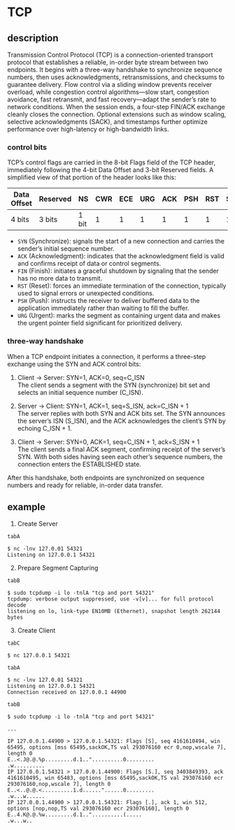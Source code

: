 # TCP

## description

Transmission Control Protocol (TCP) is a connection-oriented transport protocol that establishes a reliable, in-order byte stream between two endpoints. It begins with a three-way handshake to synchronize sequence numbers, then uses acknowledgments, retransmissions, and checksums to guarantee delivery. Flow control via a sliding window prevents receiver overload, while congestion control algorithms—slow start, congestion avoidance, fast retransmit, and fast recovery—adapt the sender’s rate to network conditions. When the session ends, a four-step FIN/ACK exchange cleanly closes the connection. Optional extensions such as window scaling, selective acknowledgments (SACK), and timestamps further optimize performance over high-latency or high-bandwidth links.

### control bits

TCP’s control flags are carried in the 8-bit Flags field of the TCP header, immediately following the 4-bit Data Offset and 3-bit Reserved fields. A simplified view of that portion of the header looks like this:

| Data Offset | Reserved | NS | CWR | ECE | URG | ACK | PSH | RST | SYN | FIN |
| ----------- | -------- | -- | --- | --- | --- | --- | --- | --- | --- | --- |
| 4 bits | 3 bits | 1 bit | 1 | 1 | 1 | 1 | 1 | 1 | 1 | 1 |

- `SYN` (Synchronize): signals the start of a new connection and carries the sender’s initial sequence number.  
- `ACK` (Acknowledgment): indicates that the acknowledgment field is valid and confirms receipt of data or control segments.  
- `FIN` (Finish): initiates a graceful shutdown by signaling that the sender has no more data to transmit.  
- `RST` (Reset): forces an immediate termination of the connection, typically used to signal errors or unexpected conditions.  
- `PSH` (Push): instructs the receiver to deliver buffered data to the application immediately rather than waiting to fill the buffer.  
- `URG` (Urgent): marks the segment as containing urgent data and makes the urgent pointer field significant for prioritized delivery.  

### three-way handshake

When a TCP endpoint initiates a connection, it performs a three-step exchange using the SYN and ACK control bits:

1. Client → Server: SYN=1, ACK=0, seq=C_ISN  
   The client sends a segment with the SYN (synchronize) bit set and selects an initial sequence number (C_ISN).

2. Server → Client: SYN=1, ACK=1, seq=S_ISN, ack=C_ISN + 1  
   The server replies with both SYN and ACK bits set. The SYN announces the server’s ISN (S_ISN), and the ACK acknowledges the client’s SYN by echoing C_ISN + 1.

3. Client → Server: SYN=0, ACK=1, seq=C_ISN + 1, ack=S_ISN + 1  
   The client sends a final ACK segment, confirming receipt of the server’s SYN. With both sides having seen each other’s sequence numbers, the connection enters the ESTABLISHED state.

After this handshake, both endpoints are synchronized on sequence numbers and ready for reliable, in-order data transfer.

## example

1. Create Server

`tabA`
```
$ nc -lnv 127.0.01 54321
Listening on 127.0.0.1 54321
```

2. Prepare Segment Capturing

`tabB`
```
$ sudo tcpdump -i lo -tnlA "tcp and port 54321"
tcpdump: verbose output suppressed, use -v[v]... for full protocol decode
listening on lo, link-type EN10MB (Ethernet), snapshot length 262144 bytes
```

3. Create Client

`tabC`
```
$ nc 127.0.0.1 54321
```

`tabA`
```
$ nc -lnv 127.0.01 54321
Listening on 127.0.0.1 54321
Connection received on 127.0.0.1 44900
```

`tabB`
```
$ sudo tcpdump -i lo -tnlA "tcp and port 54321"

...

IP 127.0.0.1.44900 > 127.0.0.1.54321: Flags [S], seq 4161610494, win 65495, options [mss 65495,sackOK,TS val 293076160 ecr 0,nop,wscale 7], length 0
E..<.J@.@.%p.........d.1.."..........0.........
.w..........
IP 127.0.0.1.54321 > 127.0.0.1.44900: Flags [S.], seq 3403849393, ack 4161610495, win 65483, options [mss 65495,sackOK,TS val 293076160 ecr 293076160,nop,wscale 7], length 0
E..<..@.@.<..........1.d......"......0.........
.w...w......
IP 127.0.0.1.44900 > 127.0.0.1.54321: Flags [.], ack 1, win 512, options [nop,nop,TS val 293076160 ecr 293076160], length 0
E..4.K@.@.%w.........d.1.."..........(.....
.w...w..
```
